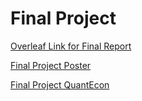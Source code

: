 # Final Project

[Overleaf Link for Final Report](https://www.overleaf.com/read/fbwysnmxhndh#532fe8)

[Final Project Poster](https://www.canva.com/design/DAGDNv08YHc/qCu065TGBohnQG_ZBWKH-w/edit?utm_content=DAGDNv08YHc&utm_campaign=designshare&utm_medium=link2&utm_source=sharebutton)

[Final Project QuantEcon](https://drive.google.com/drive/folders/1XafM_B7ICmjh1lgsvDVXOj97xNAoI5pp?usp=sharing)
